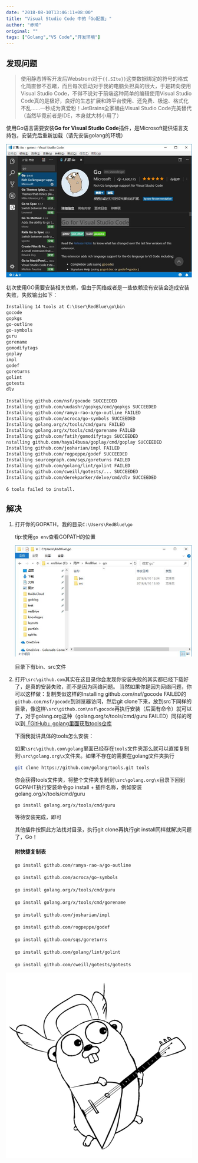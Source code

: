 ```yaml
---
date: "2018-08-10T13:46:11+08:00"
title: "Visual Studio Code 中的「Go配置」"
author: "赤琦"
original: ""
tags: ["Golang","VS Code","开发环境"]
---
```


## 发现问题

>使用静态博客开发后Webstrom对于`{{.SIte}}`这类数据绑定的符号的格式化简直惨不忍睹，而且每次启动对于我的电脑负担真的很大，于是转向使用Visual Studio Code，不得不说对于前端这种简单的编辑使用Visual Studio Code真的是极好，良好的生态扩展和跨平台使用、还免费、极速、格式化不乱……一秒成为真爱粉！JetBrains全家桶由Visual Studio Code完美替代（当然毕竟前者是IDE，本身就大材小用了）

使用Go语言需要安装**Go for Visual Studio Code**插件，是Microsoft提供语言支持包，安装完后重新加载（请先安装golang的环境）

![](/img/go-0.jpg)

初次使用GO需要安装相关依赖，但由于网络或者是一些依赖没有安装会造成安装失败，失败输出如下：

```
Installing 14 tools at C:\User\RedBlue\go\bin
gocode
gopkgs
go-outline
go-symbols
guru
gorename
gomodifytags
goplay
impl
godef
goreturns
golint
gotests
dlv

Installing github.com/nsf/gocode SUCCEEDED
Installing github.com/uudashr/gopkgs/cmd/gopkgs SUCCEEDED
Installing github.com/ramya-rao-a/go-outline FAILED
Installing github.com/acroca/go-symbols SUCCEEDED
Installing golang.org/x/tools/cmd/guru FAILED
Installing golang.org/x/tools/cmd/gorename FAILED
Installing github.com/fatih/gomodifytags SUCCEEDED
nstalling github.com/haya14busa/goplay/cmd/goplay SUCCEEDED
Installing github.com/josharian/impl FAILED
Installing github.com/rogpeppe/godef SUCCEEDED
Installing sourcegraph.com/sqs/goreturns FAILED
Installing github.com/golang/lint/golint FAILED
Installing github.com/cweill/gotests/... SUCCEEDED
Installing github.com/derekparker/delve/cmd/dlv SUCCEEDED

6 tools failed to install.
```

## 解决

1. 打开你的GOPATH，我的目录`C:\Users\RedBlue\go`

    tip:使用`go env`查看GOPATH的位置
  
    ![](/img/go-2.jpg)  
   
    目录下有bin、src文件

2. 打开`\src\github.com`其实在这目录你会发现你安装失败的其实都已经下载好了，是真的安装失败，而不是因为网络问题。
    当然如果你是因为网络问题，你可以这样做：复制类似这样的Installing github.com/nsf/gocode FAILED的`github.com/nsf/gocode`到浏览器访问，然后git clone下来，放到src下同样的目录，像这样`\src\github.com\nsf\gocode`再执行安装（后面有命令）就可以了，对于golang.org这种（golang.org/x/tools/cmd/guru FAILED）同样的可以到[「GitHub」golang里面获取tools仓库](https://github.com/golang/tools)

    下面我就讲具体的tools怎么安装：  

    如果`\src\github.com\golang`里面已经存在`tools`文件夹那么就可以直接复制到`\src\golang.org\x`文件夹。如果不存在的需要在golang文件夹执行
    ```Bash
    git clone https://github.com/golang/tools.git tools
    ```

    你会获得tools文件夹，将整个文件夹复制到`\src\golang.org\x`目录下回到GOPAHT执行安装命令go install + 插件名称，例如安装golang.org/x/tools/cmd/guru

    ```Bash
    go install golang.org/x/tools/cmd/guru
    ```

    等待安装完成，即可

    其他插件按照此方法找对目录，执行git clone再执行git install同样就解决问题了，Go！

    #### 附快捷复制表

    ```Bash
    go install github.com/ramya-rao-a/go-outline

    go install github.com/acroca/go-symbols

    go install golang.org/x/tools/cmd/guru

    go install golang.org/x/tools/cmd/gorename

    go install github.com/josharian/impl

    go install github.com/rogpeppe/godef

    go install github.com/sqs/goreturns

    go install github.com/golang/lint/golint

    go install github.com/cweill/gotests/gotests

    ```

![](/img/Gopher-ru.png)